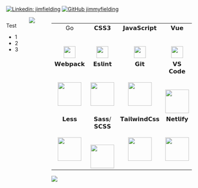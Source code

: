 <!--
**jimmyfielding/jimmyfielding** is a ✨ _special_ ✨ repository because its `README.md` (this file) appears on your GitHub profile.

Here are some ideas to get you started:

- 🔭 I’m currently working on ...
- 🌱 I’m currently learning ...
- 👯 I’m looking to collaborate on ...
- 🤔 I’m looking for help with ...
- 💬 Ask me about ...
- 📫 How to reach me: ...
- 😄 Pronouns: ...
- ⚡ Fun fact: ...
-->

[![Linkedin: jimfielding](https://img.shields.io/badge/-jimfielding-blue?style=flat-square&logo=Linkedin&logoColor=white&link=https://www.linkedin.com/in/jim-fielding-129339151/)](https://www.linkedin.com/in/jim-fielding-129339151/)
[![GitHub jimmyfielding](https://img.shields.io/github/followers/jimmyfielding?label=follow&style=social)](https://github.com/jimmyfielding)

<div style="display:flex;">
  <div style="float:left;width:45%;">
    <p>Test</p>
    <ul>
      <li>1</li>
      <li>2</li>
      <li>3</li>
    </ul>
  </div>
  <div style="float:right;width:45%;">
    <a href="https://github.com/jimmyfielding/">
      <img align="left" src="https://github-readme-stats.vercel.app/api?username=jimmyfielding&count_private=true&show_icons=true" />
    </a>
  </div
</div>
<div style="clear:both; font-size:1px;"></div>

<div>
  <table>
    <tbody>
      <tr valign="top">
        <td width="12.5%" align="center">
          <span>Go</span><br><br><br>
          <img height="32px" src="https://cdn.svgporn.com/logos/gopher.svg">
        </td>
        <td width="12.5%" align="center">
          <span>𝗖𝗦𝗦𝟯</span><br><br><br>
          <img height="32px" src="https://cdn.svgporn.com/logos/css-3.svg">
        </td>
        <td width="12.5%" align="center">
          <span>𝗝𝗮𝘃𝗮𝗦𝗰𝗿𝗶𝗽𝘁</span><br><br><br>
          <img height="32px" src="https://cdn.svgporn.com/logos/javascript.svg">
        </td>
        <td width="12.5%" align="center">
          <span>𝗩𝘂𝗲</span><br><br><br>
          <img height="32px" src="https://cdn.svgporn.com/logos/vue.svg">
        </td>
      </tr>
      <tr valign="top">
        <td width="25%" align="center">
          <span>𝗪𝗲𝗯𝗽𝗮𝗰𝗸</span><br><br><br>
          <img height="64px" src="https://cdn.svgporn.com/logos/webpack.svg">
        </td>
        <td width="25%" align="center">
          <span>𝗘𝘀𝗹𝗶𝗻𝘁</span><br><br><br>
          <img height="64px" src="https://cdn.svgporn.com/logos/eslint.svg">
        </td>
        <td width="25%" align="center">
          <span>𝗚𝗶𝘁</span><br><br><br>
          <img height="64px" src="https://cdn.svgporn.com/logos/git-icon.svg">
        </td>
        <td width="25%" align="center">
          <span>𝗩𝗦 𝗖𝗼𝗱𝗲</span><br><br><br>
          <img height="64px" src="https://cdn.svgporn.com/logos/visual-studio-code.svg">
        </td>
      </tr>
      <tr valign="top">
        <td width="25%" align="center">
          <span>𝗟𝗲𝘀𝘀</span><br><br><br>
          <img height="64px" src="https://cdn.svgporn.com/logos/less.svg">
        </td>
        <td width="25%" align="center">
          <span>𝗦𝗮𝘀𝘀/𝗦𝗖𝗦𝗦</span><br><br><br>
          <img height="64px" src="https://cdn.svgporn.com/logos/sass.svg">
        </td>
        <td width="25%" align="center">
          <span>𝗧𝗮𝗶𝗹𝘄𝗶𝗻𝗱𝗖𝘀𝘀</span><br><br><br>
          <img height="64px" src="https://cdn.svgporn.com/logos/tailwindcss-icon.svg">
        </td>
        <td width="25%" align="center">
          <span>𝗡𝗲𝘁𝗹𝗶𝗳𝘆</span><br><br><br>
          <img height="64px" src="https://cdn.svgporn.com/logos/netlify.svg">
        </td>
      </tr>
    </tbody>
  </table>
  <a href="https://github.com/jimmyfielding/">
    <img align="left" src="https://github-readme-stats.vercel.app/api/top-langs/?username=jimmyfielding&show_icons=true" />
  </a>
</div>
